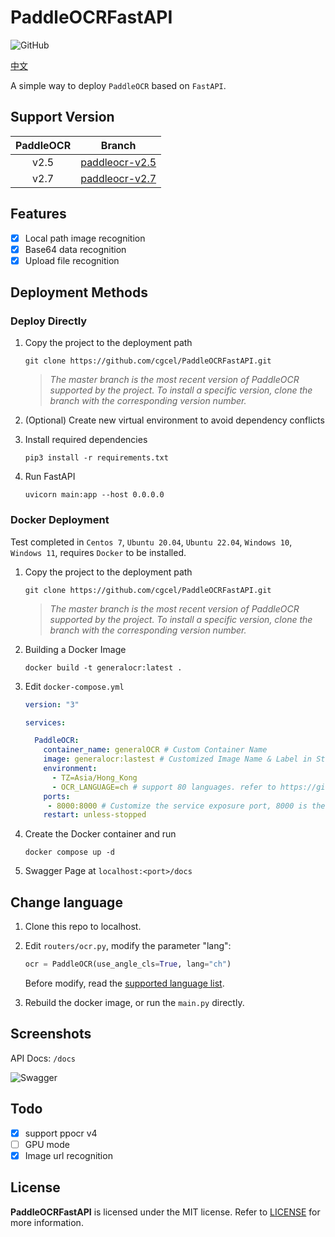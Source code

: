 # PaddleOCRFastAPI

![GitHub](https://img.shields.io/github/license/cgcel/PaddleOCRFastAPI)

[中文](https://github.com/cgcel/PaddleOCRFastAPI/blob/master/README_CN.md)

A simple way to deploy `PaddleOCR` based on `FastAPI`.

## Support Version

| PaddleOCR | Branch |
| :--: | :--: |
| v2.5 | [paddleocr-v2.5](https://github.com/cgcel/PaddleOCRFastAPI/tree/paddleocr-v2.5) |
| v2.7 | [paddleocr-v2.7](https://github.com/cgcel/PaddleOCRFastAPI/tree/paddleocr-v2.7) |

## Features

- [x] Local path image recognition
- [x] Base64 data recognition
- [x] Upload file recognition

## Deployment Methods

### Deploy Directly

1. Copy the project to the deployment path

   ```shell
   git clone https://github.com/cgcel/PaddleOCRFastAPI.git
   ```

   > *The master branch is the most recent version of PaddleOCR supported by the project. To install a specific version, clone the branch with the corresponding version number.*

2. (Optional) Create new virtual environment to avoid dependency conflicts
3. Install required dependencies

   ```shell
   pip3 install -r requirements.txt
   ```

4. Run FastAPI

   ```shell
   uvicorn main:app --host 0.0.0.0
   ```

### Docker Deployment

Test completed in `Centos 7`, `Ubuntu 20.04`, `Ubuntu 22.04`, `Windows 10`, `Windows 11`, requires `Docker` to be installed.

1. Copy the project to the deployment path

   ```shell
   git clone https://github.com/cgcel/PaddleOCRFastAPI.git
   ```

   > *The master branch is the most recent version of PaddleOCR supported by the project. To install a specific version, clone the branch with the corresponding version number.*

2. Building a Docker Image

   ```shell
   docker build -t generalocr:latest .
   ```

3. Edit `docker-compose.yml`

   ```yaml
   version: "3"

   services:

     PaddleOCR:
       container_name: generalOCR # Custom Container Name
       image: generalocr:lastest # Customized Image Name & Label in Step 2
       environment:
         - TZ=Asia/Hong_Kong
         - OCR_LANGUAGE=ch # support 80 languages. refer to https://github.com/Mushroomcat9998/PaddleOCR/blob/main/doc/doc_en/multi_languages_en.md#language_abbreviations
       ports:
        - 8000:8000 # Customize the service exposure port, 8000 is the default FastAPI port, do not modify
       restart: unless-stopped
   ```

4. Create the Docker container and run

   ```shell
   docker compose up -d
   ```

5. Swagger Page at `localhost:<port>/docs`

## Change language

1. Clone this repo to localhost.
2. Edit `routers/ocr.py`, modify the parameter "lang":

   ```python
   ocr = PaddleOCR(use_angle_cls=True, lang="ch")
   ```

   Before modify, read the [supported language list](https://github.com/PaddlePaddle/PaddleOCR/blob/release/2.7/doc/doc_en/multi_languages_en.md#5-support-languages-and-abbreviations).

3. Rebuild the docker image, or run the `main.py` directly.

## Screenshots
API Docs: `/docs`

![Swagger](https://raw.githubusercontent.com/cgcel/PaddleOCRFastAPI/dev/screenshots/Swagger.png)

## Todo

- [x] support ppocr v4
- [ ] GPU mode
- [x] Image url recognition

## License

**PaddleOCRFastAPI** is licensed under the MIT license. Refer to [LICENSE](https://github.com/cgcel/PaddleOCRFastAPI/blob/master/LICENSE) for more information.
